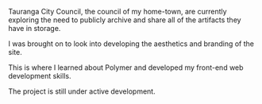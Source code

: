 Tauranga City Council, the council of my home-town, are currently exploring the need to publicly archive and share all of the artifacts they have in storage.

I was brought on to look into developing the aesthetics and branding of the site.

This is where I learned about Polymer and developed my front-end web development skills.

The project is still under active development.
